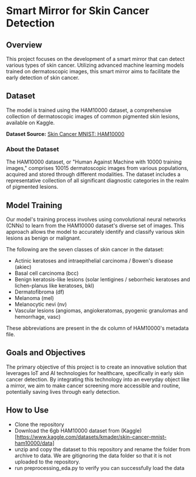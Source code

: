 # Smart Mirror for Skin Cancer Detection

## Overview

This project focuses on the development of a smart mirror that can detect various types of skin cancer. Utilizing advanced machine learning models trained on dermatoscopic images, this smart mirror aims to facilitate the early detection of skin cancer.

## Dataset

The model is trained using the HAM10000 dataset, a comprehensive collection of dermatoscopic images of common pigmented skin lesions, available on Kaggle.

**Dataset Source:** [Skin Cancer MNIST: HAM10000](https://www.kaggle.com/datasets/kmader/skin-cancer-mnist-ham10000/data)

### About the Dataset

The HAM10000 dataset, or "Human Against Machine with 10000 training images," comprises 10015 dermatoscopic images from various populations, acquired and stored through different modalities. The dataset includes a representative collection of all significant diagnostic categories in the realm of pigmented lesions.

## Model Training

Our model's training process involves using convolutional neural networks (CNNs) to learn from the HAM10000 dataset's diverse set of images. This approach allows the model to accurately identify and classify various skin lesions as benign or malignant.

The following are the seven classes of skin cancer in the dataset:
- Actinic keratoses and intraepithelial carcinoma / Bowen's disease (akiec)
- Basal cell carcinoma (bcc)
- Benign keratosis-like lesions (solar lentigines / seborrheic keratoses and lichen-planus like keratoses, bkl)
- Dermatofibroma (df)
- Melanoma (mel)
- Melanocytic nevi (nv)
- Vascular lesions (angiomas, angiokeratomas, pyogenic granulomas and hemorrhage, vasc)

These abbreviations are present in the dx column of HAM10000's metadata file.

## Goals and Objectives

The primary objective of this project is to create an innovative solution that leverages IoT and AI technologies for healthcare, specifically in early skin cancer detection. By integrating this technology into an everyday object like a mirror, we aim to make cancer screening more accessible and routine, potentially saving lives through early detection.

## How to Use

- Clone the repository
- Download the 6gb HAM10000 dataset from (Kaggle)[https://www.kaggle.com/datasets/kmader/skin-cancer-mnist-ham10000/data]
- unzip and copy the dataset to this repository and rename the folder from archive to data. We are gitignoring the data folder so that it is not uploaded to the repository.
- run preprocessing_eda.py to verify you can successfully load the data

